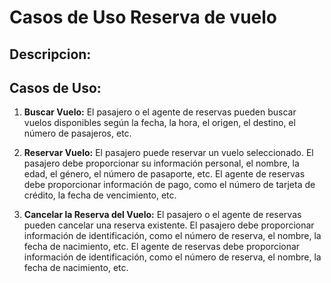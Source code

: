 # Casos de Uso Reserva de vuelo

## Descripcion:


## Casos de Uso:
1. **Buscar Vuelo:** El pasajero o el agente de reservas pueden buscar vuelos disponibles según la fecha, la hora, el origen, el destino, el número de pasajeros, etc. 

2. **Reservar Vuelo:** El pasajero puede reservar un vuelo seleccionado. El pasajero debe proporcionar su información personal, el nombre, la edad, el género, el número de pasaporte, etc. El agente de reservas debe proporcionar información de pago, como el número de tarjeta de crédito, la fecha de vencimiento, etc. 

3. **Cancelar la Reserva del Vuelo:** El pasajero o el agente de reservas pueden cancelar una reserva existente. El pasajero debe proporcionar información de identificación, como el número de reserva, el nombre, la fecha de nacimiento, etc. El agente de reservas debe proporcionar información de identificación, como el número de reserva, el nombre, la fecha de nacimiento, etc. 